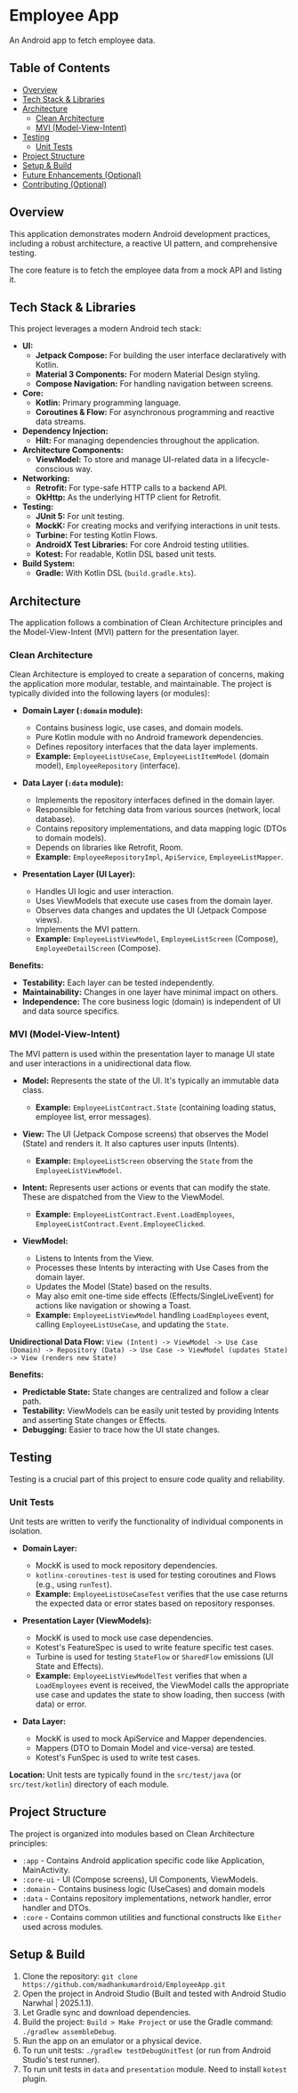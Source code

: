 # Employee App

An Android app to fetch employee data.

## Table of Contents

- [Overview](#overview)
- [Tech Stack & Libraries](#tech-stack--libraries)
- [Architecture](#architecture)
  - [Clean Architecture](#clean-architecture)
  - [MVI (Model-View-Intent)](#mvi-model-view-intent)
- [Testing](#testing)
  - [Unit Tests](#unit-tests)
- [Project Structure](#project-structure)
- [Setup & Build](#setup--build)
- [Future Enhancements (Optional)](#future-enhancements-optional)
- [Contributing (Optional)](#contributing-optional)

## Overview

This application demonstrates modern Android development practices, including a robust architecture, a reactive UI pattern, and comprehensive testing.

The core feature is to fetch the employee data from a mock API and listing it.

## Tech Stack & Libraries

This project leverages a modern Android tech stack:

*   **UI:**
    *   **Jetpack Compose:** For building the user interface declaratively with Kotlin.
    *   **Material 3 Components:** For modern Material Design styling.
    *   **Compose Navigation:** For handling navigation between screens.
*   **Core:**
    *   **Kotlin:** Primary programming language.
    *   **Coroutines & Flow:** For asynchronous programming and reactive data streams.
*   **Dependency Injection:**
    *   **Hilt:** For managing dependencies throughout the application.
*   **Architecture Components:**
    *   **ViewModel:** To store and manage UI-related data in a lifecycle-conscious way.
*   **Networking:**
    *   **Retrofit:** For type-safe HTTP calls to a backend API.
    *   **OkHttp:** As the underlying HTTP client for Retrofit.
*   **Testing:**
    *   **JUnit 5:** For unit testing.
    *   **MockK:** For creating mocks and verifying interactions in unit tests.
    *   **Turbine:** For testing Kotlin Flows.
    *   **AndroidX Test Libraries:** For core Android testing utilities.
    *   **Kotest:** For readable, Kotlin DSL based unit tests.
*   **Build System:**
    *   **Gradle:** With Kotlin DSL (`build.gradle.kts`).

## Architecture

The application follows a combination of Clean Architecture principles and the Model-View-Intent (MVI) pattern for the presentation layer.

### Clean Architecture

Clean Architecture is employed to create a separation of concerns, making the application more modular, testable, and maintainable. The project is typically divided into the following layers (or modules):

*   **Domain Layer (`:domain` module):**
    *   Contains business logic, use cases, and domain models.
    *   Pure Kotlin module with no Android framework dependencies.
    *   Defines repository interfaces that the data layer implements.
    *   **Example:** `EmployeeListUseCase`, `EmployeeListItemModel` (domain model), `EmployeeRepository` (interface).

*   **Data Layer (`:data` module):**
    *   Implements the repository interfaces defined in the domain layer.
    *   Responsible for fetching data from various sources (network, local database).
    *   Contains repository implementations, and data mapping logic (DTOs to domain models).
    *   Depends on libraries like Retrofit, Room.
    *   **Example:** `EmployeeRepositoryImpl`, `ApiService`, `EmployeeListMapper`.

*   **Presentation Layer (UI Layer):**
    *   Handles UI logic and user interaction.
    *   Uses ViewModels that execute use cases from the domain layer.
    *   Observes data changes and updates the UI (Jetpack Compose views).
    *   Implements the MVI pattern.
    *   **Example:** `EmployeeListViewModel`, `EmployeeListScreen` (Compose), `EmployeeDetailScreen` (Compose).

**Benefits:**
*   **Testability:** Each layer can be tested independently.
*   **Maintainability:** Changes in one layer have minimal impact on others.
*   **Independence:** The core business logic (domain) is independent of UI and data source specifics.

### MVI (Model-View-Intent)

The MVI pattern is used within the presentation layer to manage UI state and user interactions in a unidirectional data flow.

*   **Model:** Represents the state of the UI. It's typically an immutable data class.
    *   **Example:** `EmployeeListContract.State` (containing loading status, employee list, error messages).

*   **View:** The UI (Jetpack Compose screens) that observes the Model (State) and renders it. It also captures user inputs (Intents).
    *   **Example:** `EmployeeListScreen` observing the `State` from the `EmployeeListViewModel`.

*   **Intent:** Represents user actions or events that can modify the state. These are dispatched from the View to the ViewModel.
    *   **Example:** `EmployeeListContract.Event.LoadEmployees`, `EmployeeListContract.Event.EmployeeClicked`.

*   **ViewModel:**
    *   Listens to Intents from the View.
    *   Processes these Intents by interacting with Use Cases from the domain layer.
    *   Updates the Model (State) based on the results.
    *   May also emit one-time side effects (Effects/SingleLiveEvent) for actions like navigation or showing a Toast.
    *   **Example:** `EmployeeListViewModel` handling `LoadEmployees` event, calling `EmployeeListUseCase`, and updating the `State`.

**Unidirectional Data Flow:**
`View (Intent) -> ViewModel -> Use Case (Domain) -> Repository (Data) -> Use Case -> ViewModel (updates State) -> View (renders new State)`

**Benefits:**
*   **Predictable State:** State changes are centralized and follow a clear path.
*   **Testability:** ViewModels can be easily unit tested by providing Intents and asserting State changes or Effects.
*   **Debugging:** Easier to trace how the UI state changes.

## Testing

Testing is a crucial part of this project to ensure code quality and reliability.

### Unit Tests

Unit tests are written to verify the functionality of individual components in isolation.

*   **Domain Layer:**
    *   MockK is used to mock repository dependencies.
    *   `kotlinx-coroutines-test` is used for testing coroutines and Flows (e.g., using `runTest`).
    *   **Example:** `EmployeeListUseCaseTest` verifies that the use case returns the expected data or error states based on repository responses.

*   **Presentation Layer (ViewModels):**
    *   MockK is used to mock use case dependencies.
    *   Kotest's FeatureSpec is used to write feature specific test cases.
    *   Turbine is used for testing `StateFlow` or `SharedFlow` emissions (UI State and Effects).
    *   **Example:** `EmployeeListViewModelTest` verifies that when a `LoadEmployees` event is received, the ViewModel calls the appropriate use case and updates the state to show loading, then success (with data) or error.

*   **Data Layer:**
    *   MockK is used to mock ApiService and Mapper dependencies.
    *   Mappers (DTO to Domain Model and vice-versa) are tested.
    *   Kotest's FunSpec is used to write test cases.

**Location:** Unit tests are typically found in the `src/test/java` (or `src/test/kotlin`) directory of each module.

## Project Structure

The project is organized into modules based on Clean Architecture principles:

*   `:app` - Contains Android application specific code like Application, MainActivity.
*   `:core-ui` - UI (Compose screens), UI Components, ViewModels.
*   `:domain` - Contains business logic (UseCases) and domain models
*   `:data` - Contains repository implementations, network handler, error handler and DTOs.
*   `:core` - Contains common utilities and functional constructs like `Either` used across modules.

## Setup & Build

1.  Clone the repository: `git clone https://github.com/madhankumardroid/EmployeeApp.git`
2.  Open the project in Android Studio (Built and tested with Android Studio Narwhal | 2025.1.1).
3.  Let Gradle sync and download dependencies.
4.  Build the project: `Build > Make Project` or use the Gradle command: `./gradlew assembleDebug`.
5.  Run the app on an emulator or a physical device.
6.  To run unit tests: `./gradlew testDebugUnitTest` (or run from Android Studio's test runner).
7.  To run unit tests in `data` and `presentation` module. Need to install `kotest` plugin.
